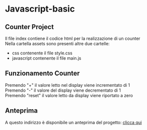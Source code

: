 # Javascript-basic

## Counter Project

Il file index contiene il codice html per la realizzazione di un counter <br>
Nella cartella assets sono presenti altre due cartelle:

<ul>
  <li>css contenente il file style.css</li> 
  <li>javascript contenente il file main.js</li> 
</ul>

## Funzionamento Counter

Premendo "+" il valore letto nel display viene incrementato di 1 <br>
Premendo "-" il valore del display viene decrementato di 1 <br>
Premendo "reset" il valore letto da display viene riportato a zero

## Anteprima 

A questo indirizzo è disponibile un anteprima del progetto:
<a href="https://counter-32ddd.web.app/"> clicca qui </a>
